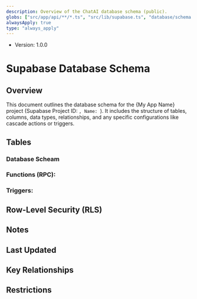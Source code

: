 ```yaml
---
description: Overview of the ChatAI database schema (public).
globs: ["src/app/api/**/*.ts", "src/lib/supabase.ts", "database/schema.sql", "database/migrations/**/*.sql"]
alwaysApply: true
type: "always_apply"
---
```

- Version: 1.0.0

# Supabase Database Schema

## Overview

This document outlines the database schema for the {My App Name} project (Supabase Project ID: ``, Name: ``). It includes the structure of tables, columns, data types, relationships, and any specific configurations like cascade actions or triggers.

## Tables

### Database Scheam

### Functions (RPC):

### Triggers:

## Row-Level Security (RLS)

## Notes

## Last Updated

## Key Relationships

## Restrictions
